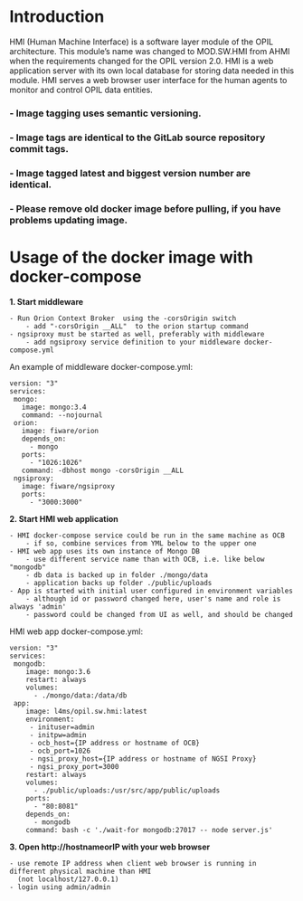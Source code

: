 # Introduction

HMI (Human Machine Interface) is a software layer module of the OPIL architecture. This module’s name was changed to MOD.SW.HMI from AHMI when the requirements changed for the OPIL version 2.0. 
HMI is a web application server with its own local database for storing data needed in this module. HMI serves a web browser user interface for the human agents to monitor and control OPIL data entities. 

### - Image tagging uses semantic versioning.
### - Image tags are identical to the GitLab source repository commit tags.
### - Image tagged latest and biggest version number are identical.
### - Please remove old docker image before pulling, if you have problems updating image.

# Usage of the docker image with docker-compose

**1.  Start middleware**

    - Run Orion Context Broker  using the -corsOrigin switch
        - add "-corsOrigin __ALL"  to the orion startup command
    - ngsiproxy must be started as well, preferably with middleware
        - add ngsiproxy service definition to your middleware docker-compose.yml

An example of middleware docker-compose.yml:
```
version: "3"
services:
 mongo:
   image: mongo:3.4
   command: --nojournal
 orion:
   image: fiware/orion
   depends_on:
     - mongo
   ports:
     - "1026:1026"
   command: -dbhost mongo -corsOrigin __ALL
 ngsiproxy:
   image: fiware/ngsiproxy
   ports:
     - "3000:3000"
```

**2. Start HMI web application**

    - HMI docker-compose service could be run in the same machine as OCB
        - if so, combine services from YML below to the upper one
    - HMI web app uses its own instance of Mongo DB
        - use different service name than with OCB, i.e. like below "mongodb"
        - db data is backed up in folder ./mongo/data
        - application backs up folder ./public/uploads
    - App is started with initial user configured in environment variables
        - although id or password changed here, user's name and role is always 'admin'
        - password could be changed from UI as well, and should be changed


HMI web app docker-compose.yml:
```
version: "3"
services:
 mongodb:
    image: mongo:3.6
    restart: always
    volumes:
      - ./mongo/data:/data/db
 app:
    image: l4ms/opil.sw.hmi:latest
    environment:
     - inituser=admin
     - initpw=admin
     - ocb_host={IP address or hostname of OCB}
     - ocb_port=1026
     - ngsi_proxy_host={IP address or hostname of NGSI Proxy}
     - ngsi_proxy_port=3000  
    restart: always
    volumes:
      - ./public/uploads:/usr/src/app/public/uploads
    ports:
      - "80:8081"
    depends_on:
      - mongodb
    command: bash -c './wait-for mongodb:27017 -- node server.js'
```

**3. Open http://hostnameorIP with your web browser**

    - use remote IP address when client web browser is running in different physical machine than HMI
      (not localhost/127.0.0.1)
    - login using admin/admin